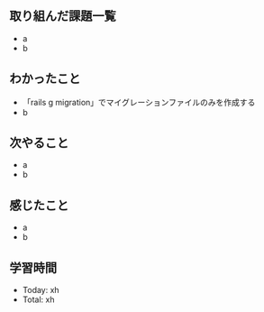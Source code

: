 ## 取り組んだ課題一覧
- a
- b
## わかったこと
- 「rails g migration」でマイグレーションファイルのみを作成する
- b
## 次やること
- a
- b
## 感じたこと
- a
- b
## 学習時間
- Today: xh
- Total: xh
